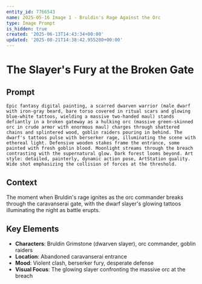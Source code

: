 ```yaml
---
entity_id: 7766543
name: 2025-05-16 Image 1 - Bruldin's Rage Against the Orc
type: Image Prompt
is_hidden: true
created: '2025-06-13T14:43:34+00:00'
updated: '2025-08-21T14:38:42.955280+00:00'
---
```


# The Slayer's Fury at the Broken Gate

## Prompt

```
Epic fantasy digital painting, a scarred dwarven warrior (male dwarf with iron-gray beard, bare torso covered in ritual scars and glowing blue-white tattoos, wielding a massive two-handed maul) stands defiantly in a broken gateway as a hulking orc (massive green-skinned orc in crude armor with enormous maul) charges through shattered chains and splintered wood, goblin raiders pouring in behind. The dwarf's tattoos pulse with berserker rage, illuminating the scene with ethereal light. Defensive wooden stakes frame the entrance, some painted with fresh goblin blood. Moonlight streams through the breach contrasting with the supernatural glow. Dark forest looms beyond. Art style: detailed, painterly, dynamic action pose, ArtStation quality. Wide shot emphasizing the collision of forces at the threshold.

```

## Context

The moment when Bruldin's rage ignites as the orc commander breaks through the caravanserai gate, with the dwarf slayer's glowing tattoos illuminating the night as battle erupts.

## Key Elements

- **Characters**: Bruldin Grimstone (dwarven slayer), orc commander, goblin raiders
- **Location**: Abandoned caravanserai entrance
- **Mood**: Violent clash, berserker fury, desperate defense
- **Visual Focus**: The glowing slayer confronting the massive orc at the breach